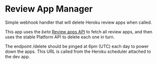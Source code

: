 Review App Manager
==================

Simple webhook handler that will delete Heroku review apps when called.

This app uses the _beta_ [Review apps API](https://devcenter.heroku.com/articles/review-apps-beta#review-app-list) to fetch all review apps, and then
uses the stable Platform API to delete each one in turn.

The endpoint /delete should be pinged at 6pm (UTC) each day to power down the apps. This
URL is called from the Heroku scheduler attached to the dev app.
